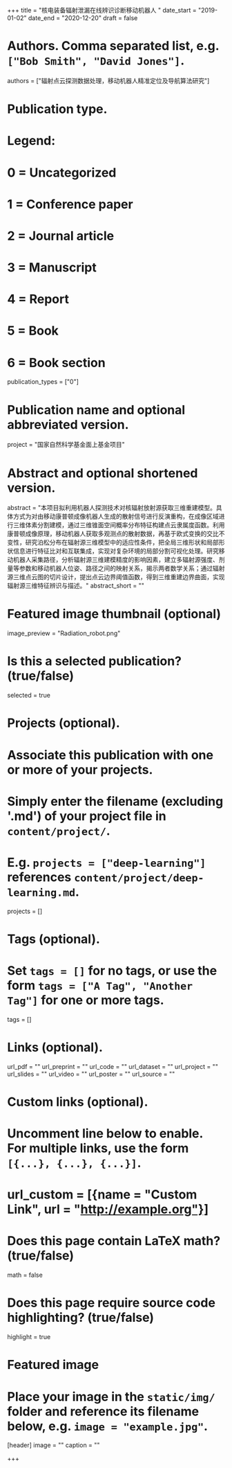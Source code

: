 +++
title = "核电装备辐射泄漏在线辨识诊断移动机器人 "
date_start = "2019-01-02"
date_end = "2020-12-20"
draft = false

# Authors. Comma separated list, e.g. `["Bob Smith", "David Jones"]`.
authors = ["辐射点云探测数据处理，移动机器人精准定位及导航算法研究"]
# Publication type.
# Legend:
# 0 = Uncategorized
# 1 = Conference paper
# 2 = Journal article
# 3 = Manuscript
# 4 = Report
# 5 = Book
# 6 = Book section
publication_types = ["0"]

# Publication name and optional abbreviated version.
project = "国家自然科学基金面上基金项目"

# Abstract and optional shortened version.
abstract = "本项目拟利用机器人探测技术对核辐射放射源获取三维重建模型。具体方式为对由移动康普顿成像机器人生成的散射信号进行反演重构，在成像区域进行三维体素分割建模，通过三维锥面空间概率分布特征构建点云隶属度函数。利用康普顿成像原理，移动机器人获取多观测点的散射数据，再基于欧式变换的交比不变性，研究泊松分布在辐射源三维模型中的适应性条件，把全局三维形状和局部形状信息进行特征比对和互联集成，实现对复杂环境的局部分割可视化处理。研究移动机器人采集路径，分析辐射源三维建模精度的影响因素，建立多辐射源强度、剂量等参数和移动机器人位姿、路径之间的映射关系，揭示两者数学关系；通过辐射源三维点云图的切片设计，提出点云边界阈值函数，得到三维重建边界曲面，实现辐射源三维特征辨识与描述。"
abstract_short = ""

# Featured image thumbnail (optional)
image_preview = "Radiation_robot.png"

# Is this a selected publication? (true/false)
selected = true

# Projects (optional).
#   Associate this publication with one or more of your projects.
#   Simply enter the filename (excluding '.md') of your project file in `content/project/`.
#   E.g. `projects = ["deep-learning"]` references `content/project/deep-learning.md`.
projects = []

# Tags (optional).
#   Set `tags = []` for no tags, or use the form `tags = ["A Tag", "Another Tag"]` for one or more tags.
tags = []

# Links (optional).
url_pdf = ""
url_preprint = ""
url_code = ""
url_dataset = ""
url_project = ""
url_slides = ""
url_video = ""
url_poster = ""
url_source = ""

# Custom links (optional).
#   Uncomment line below to enable. For multiple links, use the form `[{...}, {...}, {...}]`.
# url_custom = [{name = "Custom Link", url = "http://example.org"}]

# Does this page contain LaTeX math? (true/false)
math = false

# Does this page require source code highlighting? (true/false)
highlight = true

# Featured image
# Place your image in the `static/img/` folder and reference its filename below, e.g. `image = "example.jpg"`.
[header]
image = ""
caption = ""

+++
